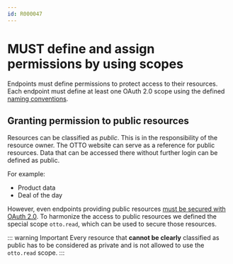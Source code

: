 ```yaml
---
id: R000047
---
```


# MUST define and assign permissions by using scopes

Endpoints must define permissions to protect access to their resources.
Each endpoint must define at least one OAuth 2.0 scope using the defined [naming conventions](/guidelines/r000048).

## Granting permission to public resources

Resources can be classified as _public_.
This is in the responsibility of the resource owner.
The OTTO website can serve as a reference for public resources.
Data that can be accessed there without further login can be defined as public.

For example:

- Product data
- Deal of the day

However, even endpoints providing public resources [must be secured with OAuth 2.0](/guidelines/r000051).
To harmonize the access to public resources we defined the special scope `otto.read`, which can be used to secure those resources.

::: warning Important
Every resource that **cannot be clearly** classified as public has to be considered as private and is not allowed to use the `otto.read` scope.
:::
